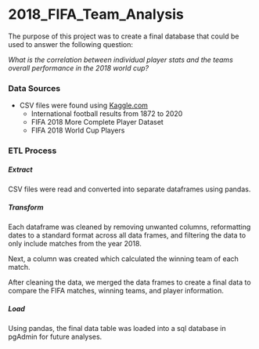# 2018_FIFA_Team_Analysis

The purpose of this project was to create a final database that could be used to answer the following question:

*What is the correlation between individual player stats and the teams overall performance in the 2018 world cup?*

### Data Sources

-  CSV files were found using [Kaggle.com](www.kaggle.com)
	- International football results from 1872 to 2020
	- FIFA 2018 More Complete Player Dataset
	- FIFA 2018 World Cup Players

### ETL Process

##### Extract

CSV files were read and converted into separate dataframes using pandas.

##### Transform

Each dataframe was cleaned by removing unwanted columns, reformatting dates to a standard format across all data frames, and filtering the data to only include matches from the year 2018.

Next, a column was created which calculated the winning team of each match.

After cleaning the data, we merged the data frames to create a final data to compare the FIFA matches, winning teams, and player information.

##### Load

Using pandas, the final data table was loaded into a sql database in pgAdmin for future analyses.